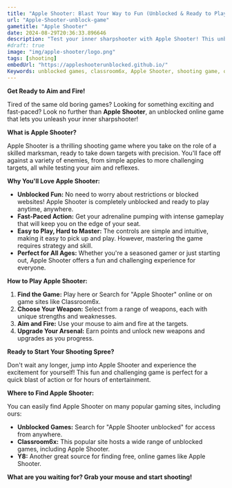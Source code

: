 ```yaml
---
title: "Apple Shooter: Blast Your Way to Fun (Unblocked & Ready to Play!)"
url: "Apple-Shooter-unblock-game"
gametitle: "Apple Shooter"
date: 2024-08-29T20:36:33.896646
description: "Test your inner sharpshooter with Apple Shooter! This unblocked, online shooting game is packed with action, perfect for a quick blast of fun at school or home."
#draft: true
image: "img/apple-shooter/logo.png"
tags: [shooting]
embedUrl: "https://appleshooterunblocked.github.io/"
Keywords: unblocked games, classroom6x, Apple Shooter, shooting game, online shooting games, pc gun shooting game, shooting games download, gun games, shooting games for kids, shooting games io, shooting games for android
---
```


**Get Ready to Aim and Fire!**

Tired of the same old boring games?  Looking for something exciting and fast-paced?  Look no further than **Apple Shooter**, an unblocked online game that lets you unleash your inner sharpshooter! 

**What is Apple Shooter?**

Apple Shooter is a thrilling shooting game where you take on the role of a skilled marksman, ready to take down targets with precision. You'll face off against a variety of enemies, from simple apples to more challenging targets, all while testing your aim and reflexes.

**Why You'll Love Apple Shooter:**

* **Unblocked Fun:**  No need to worry about restrictions or blocked websites! Apple Shooter is completely unblocked and ready to play anytime, anywhere. 
* **Fast-Paced Action:** Get your adrenaline pumping with intense gameplay that will keep you on the edge of your seat. 
* **Easy to Play, Hard to Master:**  The controls are simple and intuitive, making it easy to pick up and play. However, mastering the game requires strategy and skill. 
* **Perfect for All Ages:** Whether you're a seasoned gamer or just starting out, Apple Shooter offers a fun and challenging experience for everyone. 

**How to Play Apple Shooter:**

1. **Find the Game:**  Play here or Search for "Apple Shooter" online or on game sites like Classroom6x.
2. **Choose Your Weapon:** Select from a range of weapons, each with unique strengths and weaknesses.
3. **Aim and Fire:** Use your mouse to aim and fire at the targets. 
4. **Upgrade Your Arsenal:** Earn points and unlock new weapons and upgrades as you progress.

**Ready to Start Your Shooting Spree?**

Don't wait any longer, jump into Apple Shooter and experience the excitement for yourself! This fun and challenging game is perfect for a quick blast of action or for hours of entertainment. 

**Where to Find Apple Shooter:**

You can easily find Apple Shooter on many popular gaming sites, including ours:

* **Unblocked Games:** Search for "Apple Shooter unblocked" for access from anywhere. 
* **Classroom6x:** This popular site hosts a wide range of unblocked games, including Apple Shooter.
* **Y8:**  Another great source for finding free, online games like Apple Shooter. 

**What are you waiting for? Grab your mouse and start shooting!** 
